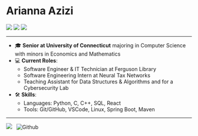 # Arianna Azizi
[![](https://img.shields.io/badge/linkedin-%230077B5.svg?&style=for-the-badge&logo=linkedin&logoColor=white)](https://www.linkedin.com/in/arianna-azizi/)
[![](https://img.shields.io/badge/Gmail-D14836?style=for-the-badge&logo=gmail&logoColor=white)](mailto:aziziarianna@gmail.com)
[![](https://img.shields.io/badge/GitHub-000000?style=for-the-badge&logo=github&logoColor=white)](https://github.com/ar1a3131)
<br>

---

- 🎓 **Senior at University of Connecticut** majoring in Computer Science with minors in Economics and Mathematics
- 💻 **Current Roles**: 
  - Software Engineer & IT Technician at Ferguson Library
  - Software Engineering Intern at Neural Tax Networks
  - Teaching Assistant for Data Structures & Algorithms and for a Cybersecurity Lab
- 🛠️ **Skills**:
  - Languages: Python, C, C++, SQL, React
  - Tools: Git/GitHub, VSCode, Linux, Spring Boot, Maven

---

![](https://komarev.com/ghpvc/?username=ar1a3131&color=brightgreen)
&nbsp; ![Github](https://img.shields.io/github/followers/ar1a3131?label=Follow%20Me%21&style=social)

[website]: https://github.com/ar1a3131
[linkedin]: https://www.linkedin.com/in/arianna-azizi/
[email]: mailto:aziziarianna@gmail.com
